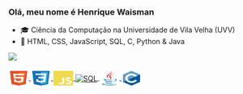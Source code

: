 ### Olá, meu nome é Henrique Waisman
- 🎓 Ciência da Computação na Universidade de Vila Velha (UVV)
- 📖 HTML, CSS, JavaScript, SQL, C, Python & Java

<div>
  <a href="https://github.com/henriquewaisman?tab=repositories">
  <!-- <img height="180em" src="https://github-readme-stats.vercel.app/api?username=henriquewaisman&show_icons=true&theme=dracula&include_all_commits=true&count_private=true"/> -->
  <img height="180em" src="https://github-readme-stats.vercel.app/api/top-langs/?username=henriquewaisman&layout=compact&langs_count=7&theme=dracula"/>
</div>

<div style="display: inline_block"><br>
  <img align="center" alt="HTML" height="30" width="40" src="https://raw.githubusercontent.com/devicons/devicon/master/icons/html5/html5-original.svg">
  <img align="center" alt="CSS" height="30" width="40" src="https://raw.githubusercontent.com/devicons/devicon/master/icons/css3/css3-original.svg">
  <img align="center" alt="Js" height="30" width="40" src="https://raw.githubusercontent.com/devicons/devicon/master/icons/javascript/javascript-plain.svg">
  <img align="center" alt="SQL" height="30" width="40"  src="https://cdn.jsdelivr.net/gh/devicons/devicon/icons/mysql/mysql-original.svg"/>
  <img align="center" alt="Java" height="30" width="40"  src="https://raw.githubusercontent.com/devicons/devicon/master/icons/java/java-original.svg"/>
  <img align="center" alt="Java" height="30" width="40"  src="https://raw.githubusercontent.com/devicons/devicon/master/icons/c/c-original.svg"/>
</div>
 
